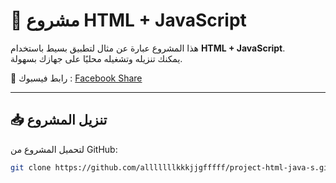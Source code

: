 # 🚀 مشروع HTML + JavaScript

هذا المشروع عبارة عن مثال لتطبيق بسيط باستخدام **HTML + JavaScript**.  
يمكنك تنزيله وتشغيله محليًا على جهازك بسهولة.

🔗 رابط فيسبوك : [Facebook Share](https://www.facebook.com/share/1KDcXFYxt2/)

---

## 📥 تنزيل المشروع

لتحميل المشروع من GitHub:

```bash
git clone https://github.com/alllllllkkkjjgfffff/project-html-java-s.git
